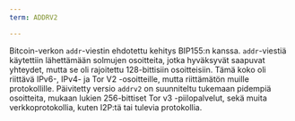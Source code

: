 ```yaml
---
term: ADDRV2

---
```

Bitcoin-verkon `addr`-viestin ehdotettu kehitys BIP155:n kanssa. `addr`-viestiä käytettiin lähettämään solmujen osoitteita, jotka hyväksyvät saapuvat yhteydet, mutta se oli rajoitettu 128-bittisiin osoitteisiin. Tämä koko oli riittävä IPv6-, IPv4- ja Tor V2 -osoitteille, mutta riittämätön muille protokollille. Päivitetty versio `addrv2` on suunniteltu tukemaan pidempiä osoitteita, mukaan lukien 256-bittiset Tor v3 -piilopalvelut, sekä muita verkkoprotokollia, kuten I2P:tä tai tulevia protokollia.